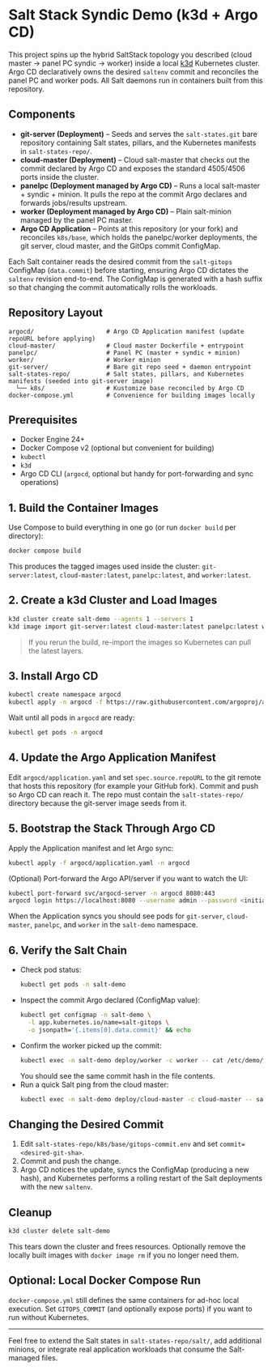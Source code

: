 # Salt Stack Syndic Demo (k3d + Argo CD)

This project spins up the hybrid SaltStack topology you described (cloud master → panel PC syndic → worker) inside a local [k3d](https://k3d.io/) Kubernetes cluster. Argo CD declaratively owns the desired `saltenv` commit and reconciles the panel PC and worker pods. All Salt daemons run in containers built from this repository.

## Components
- **git-server (Deployment)** – Seeds and serves the `salt-states.git` bare repository containing Salt states, pillars, and the Kubernetes manifests in `salt-states-repo/`.
- **cloud-master (Deployment)** – Cloud salt-master that checks out the commit declared by Argo CD and exposes the standard 4505/4506 ports inside the cluster.
- **panelpc (Deployment managed by Argo CD)** – Runs a local salt-master + syndic + minion. It pulls the repo at the commit Argo declares and forwards jobs/results upstream.
- **worker (Deployment managed by Argo CD)** – Plain salt-minion managed by the panel PC master.
- **Argo CD Application** – Points at this repository (or your fork) and reconciles `k8s/base`, which holds the panelpc/worker deployments, the git server, cloud master, and the GitOps commit ConfigMap.

Each Salt container reads the desired commit from the `salt-gitops` ConfigMap (`data.commit`) before starting, ensuring Argo CD dictates the `saltenv` revision end-to-end. The ConfigMap is generated with a hash suffix so that changing the commit automatically rolls the workloads.

## Repository Layout
```
argocd/                    # Argo CD Application manifest (update repoURL before applying)
cloud-master/              # Cloud master Dockerfile + entrypoint
panelpc/                   # Panel PC (master + syndic + minion)
worker/                    # Worker minion
git-server/                # Bare git repo seed + daemon entrypoint
salt-states-repo/          # Salt states, pillars, and Kubernetes manifests (seeded into git-server image)
  └── k8s/                 # Kustomize base reconciled by Argo CD
docker-compose.yml         # Convenience for building images locally
```

## Prerequisites
- Docker Engine 24+
- Docker Compose v2 (optional but convenient for building)
- `kubectl`
- `k3d`
- Argo CD CLI (`argocd`, optional but handy for port-forwarding and sync operations)

## 1. Build the Container Images
Use Compose to build everything in one go (or run `docker build` per directory):
```sh
docker compose build
```
This produces the tagged images used inside the cluster:
`git-server:latest`, `cloud-master:latest`, `panelpc:latest`, and `worker:latest`.

## 2. Create a k3d Cluster and Load Images
```sh
k3d cluster create salt-demo --agents 1 --servers 1
k3d image import git-server:latest cloud-master:latest panelpc:latest worker:latest -c salt-demo
```
> If you rerun the build, re-import the images so Kubernetes can pull the latest layers.

## 3. Install Argo CD
```sh
kubectl create namespace argocd
kubectl apply -n argocd -f https://raw.githubusercontent.com/argoproj/argo-cd/stable/manifests/install.yaml
```
Wait until all pods in `argocd` are ready:
```sh
kubectl get pods -n argocd
```

## 4. Update the Argo Application Manifest
Edit `argocd/application.yaml` and set `spec.source.repoURL` to the git remote that hosts this repository (for example your GitHub fork). Commit and push so Argo CD can reach it. The repo must contain the `salt-states-repo/` directory because the git-server image seeds from it.

## 5. Bootstrap the Stack Through Argo CD
Apply the Application manifest and let Argo sync:
```sh
kubectl apply -f argocd/application.yaml -n argocd
```
(Optional) Port-forward the Argo API/server if you want to watch the UI:
```sh
kubectl port-forward svc/argocd-server -n argocd 8080:443
argocd login https://localhost:8080 --username admin --password <initial-password>
```
When the Application syncs you should see pods for `git-server`, `cloud-master`, `panelpc`, and `worker` in the `salt-demo` namespace.

## 6. Verify the Salt Chain
- Check pod status:
  ```sh
  kubectl get pods -n salt-demo
  ```
- Inspect the commit Argo declared (ConfigMap value):
  ```sh
  kubectl get configmap -n salt-demo \
    -l app.kubernetes.io/name=salt-gitops \
    -o jsonpath='{.items[0].data.commit}' && echo
  ```
- Confirm the worker picked up the commit:
  ```sh
  kubectl exec -n salt-demo deploy/worker -c worker -- cat /etc/demo/worker-status.txt
  ```
  You should see the same commit hash in the file contents.
- Run a quick Salt ping from the cloud master:
  ```sh
  kubectl exec -n salt-demo deploy/cloud-master -c cloud-master -- salt '*' test.ping
  ```

## Changing the Desired Commit
1. Edit `salt-states-repo/k8s/base/gitops-commit.env` and set `commit=<desired-git-sha>`.
2. Commit and push the change.
3. Argo CD notices the update, syncs the ConfigMap (producing a new hash), and Kubernetes performs a rolling restart of the Salt deployments with the new `saltenv`.

## Cleanup
```sh
k3d cluster delete salt-demo
```
This tears down the cluster and frees resources. Optionally remove the locally built images with `docker image rm` if you no longer need them.

## Optional: Local Docker Compose Run
`docker-compose.yml` still defines the same containers for ad-hoc local execution. Set `GITOPS_COMMIT` (and optionally expose ports) if you want to run without Kubernetes.

---
Feel free to extend the Salt states in `salt-states-repo/salt/`, add additional minions, or integrate real application workloads that consume the Salt-managed files.
